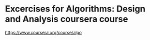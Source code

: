 # Excercises for Algorithms: Design and Analysis coursera course

https://www.coursera.org/course/algo
